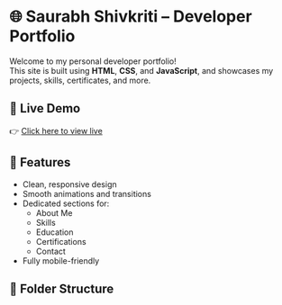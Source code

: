 # 🌐 Saurabh Shivkriti – Developer Portfolio

Welcome to my personal developer portfolio!  
This site is built using **HTML**, **CSS**, and **JavaScript**, and showcases my projects, skills, certificates, and more.

## 🚀 Live Demo

👉 [Click here to view live](https://saurabh0322.github.io/portfolio/)

## 📂 Features

- Clean, responsive design
- Smooth animations and transitions
- Dedicated sections for:
  - About Me
  - Skills
  - Education
  - Certifications
  - Contact
- Fully mobile-friendly

## 📁 Folder Structure

